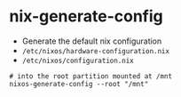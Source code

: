 # nix-generate-config

- Generate the default nix configuration
- `/etc/nixos/hardware-configuration.nix`
- `/etc/nixos/configuration.nix`

```shell
# into the root partition mounted at /mnt
nixos-generate-config --root "/mnt"
```
